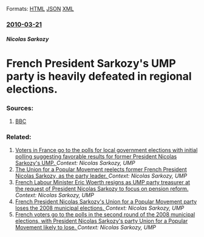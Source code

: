 
Formats: [HTML](/news/2010/03/21/french-president-sarkozy-s-ump-party-is-heavily-defeated-in-regional-elections.html)  [JSON](/news/2010/03/21/french-president-sarkozy-s-ump-party-is-heavily-defeated-in-regional-elections.json)  [XML](/news/2010/03/21/french-president-sarkozy-s-ump-party-is-heavily-defeated-in-regional-elections.xml)  

### [2010-03-21](/news/2010/03/21/index.md)

##### Nicolas Sarkozy
# French President Sarkozy's UMP party is heavily defeated in regional elections. 




### Sources:

1. [BBC](http://news.bbc.co.uk/2/hi/europe/8579232.stm)

### Related:

1. [Voters in France go to the polls for local government elections with initial polling suggesting favorable results for former President Nicolas Sarkozy's UMP. ](/news/2015/03/29/voters-in-france-go-to-the-polls-for-local-government-elections-with-initial-polling-suggesting-favorable-results-for-former-president-nicol.md) _Context: Nicolas Sarkozy, UMP_
2. [The Union for a Popular Movement reelects former French President Nicolas Sarkozy, as the party leader. ](/news/2014/11/29/the-union-for-a-popular-movement-reelects-former-french-president-nicolas-sarkozy-as-the-party-leader.md) _Context: Nicolas Sarkozy, UMP_
3. [French Labour Minister Eric Woerth resigns as UMP party treasurer at the request of President Nicolas Sarkozy to focus on pension reform. ](/news/2010/07/13/french-labour-minister-aric-warth-resigns-as-ump-party-treasurer-at-the-request-of-president-nicolas-sarkozy-to-focus-on-pension-reform.md) _Context: Nicolas Sarkozy, UMP_
4. [ French President Nicolas Sarkozy's Union for a Popular Movement party loses the 2008 municipal elections. ](/news/2008/03/17/french-president-nicolas-sarkozy-s-union-for-a-popular-movement-party-loses-the-2008-municipal-elections.md) _Context: Nicolas Sarkozy, UMP_
5. [ French voters go to the polls in the second round of the 2008 municipal elections, with President Nicolas Sarkozy's party Union for a Popular Movement likely to lose. ](/news/2008/03/16/french-voters-go-to-the-polls-in-the-second-round-of-the-2008-municipal-elections-with-president-nicolas-sarkozy-s-party-union-for-a-popul.md) _Context: Nicolas Sarkozy, UMP_
